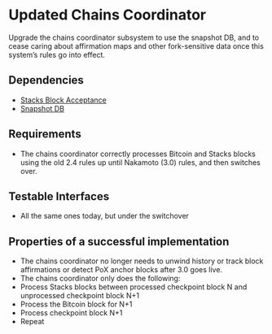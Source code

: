 # Updated Chains Coordinator

Upgrade the chains coordinator subsystem to use the snapshot DB, and to cease caring about affirmation maps and other fork-sensitive data once this system’s rules go into effect.

## Dependencies

- [Stacks Block Acceptance](./stacks_block_acceptance.md)
- [Snapshot DB](./snapshot_db.md)

## Requirements

- The chains coordinator correctly processes Bitcoin and Stacks blocks using the old 2.4 rules up until Nakamoto (3.0) rules, and then switches over.

## Testable Interfaces

- All the same ones today, but under the switchover

## Properties of a successful implementation

- The chains coordinator no longer needs to unwind history or track block affirmations or detect PoX anchor blocks after 3.0 goes live.
- The chains coordinator only does the following:
- Process Stacks blocks between processed checkpoint block N and unprocessed checkpoint block N+1
- Process the Bitcoin block for N+1
- Process checkpoint block N+1
- Repeat
